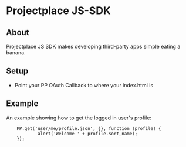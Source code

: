 Projectplace JS-SDK
======

## About

Projectplace JS SDK makes developing third-party apps simple eating a banana.


## Setup

* Point your PP OAuth Callback to where your index.html is

## Example

An example showing how to get the logged in user's profile:

        PP.get('user/me/profile.json', {}, function (profile) {
                alert('Welcome ' + profile.sort_name);
        });    